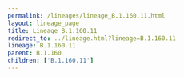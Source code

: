 ```yaml
---
permalink: /lineages/lineage_B.1.160.11.html
layout: lineage_page
title: Lineage B.1.160.11
redirect_to: ../lineage.html?lineage=B.1.160.11
lineage: B.1.160.11
parent: B.1.160
children: ['B.1.160.11']
---
```

